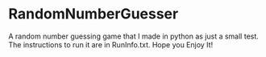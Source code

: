 # RandomNumberGuesser
A random number guessing game that I made in python as just a small test. The instructions to run it are in RunInfo.txt. Hope you Enjoy It!
